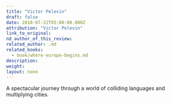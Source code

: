 ```yaml
---
title: "Victor Pelevin"
draft: false
date: 2010-07-22T05:00:00.000Z
attribution: "Victor Pelevin"
link_to_original:
nd_author_of_this_review:
related_author: .md
related_books:
  - book/where-europe-begins.md
description:
weight:
layout: none
---
```

A spectacular journey through a world of colliding languages and multiplying cities.

